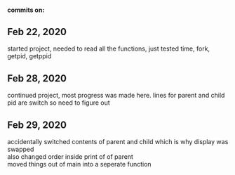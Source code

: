 #### commits on:
## Feb 22, 2020
started project, needed to read all the functions, just tested time, fork, getpid, getppid

## Feb 28, 2020  
continued project, most progress was made here. lines for parent and child pid are switch so need to figure out

## Feb 29, 2020  
accidentally switched contents of parent and child which is why display was swapped\
also changed order inside print of of parent\
moved things out of main into a seperate function
